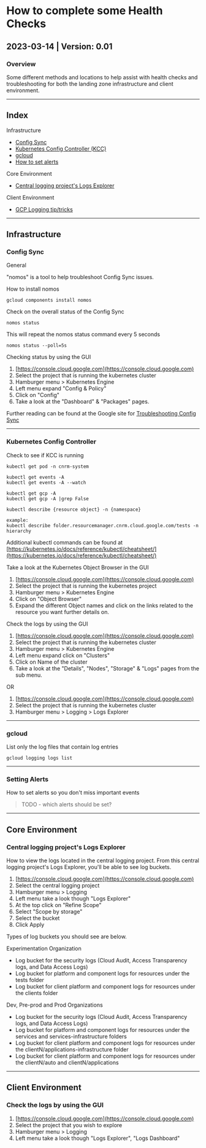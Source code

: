 # How to complete some Health Checks

## 2023-03-14 | Version: 0.01

### Overview

Some different methods and locations to help assist with health checks and troubleshooting for both the landing zone infrastructure and client environment.

---

## Index

Infrastructure

- [Config Sync](#config-sync)
- [Kubernetes Config Controller (KCC)](#kubernetes-config-controller)
- [gcloud](#gcloud)
- [How to set alerts](#setting-alerts)

Core Environment

- [Central logging project's Logs Explorer](#central-logging-projects-logs-explorer)

Client Environment

- [GCP Logging tip/tricks](#check-the-logs-by-using-the-gui)

---

## Infrastructure

### Config Sync

General

"nomos" is a tool to help troubleshoot Config Sync issues.

How to install nomos

``` gcloud
gcloud components install nomos
```

Check on the overall status of the Config Sync

``` nomos
nomos status
```

This will repeat the nomos status command every 5 seconds

``` nomos
nomos status --poll=5s
```

Checking status by using the GUI

1. [https://console.cloud.google.com](https://console.cloud.google.com)
2. Select the project that is running the kubernetes cluster
3. Hamburger menu > Kubernetes Engine
4. Left menu expand "Config & Policy"
5. Click on "Config"
6. Take a look at the "Dashboard" & "Packages" pages.

Further reading can be found at the Google site for [Troubleshooting Config Sync](https://cloud.google.com/anthos-config-management/docs/how-to/troubleshooting-config-sync)

---

### Kubernetes Config Controller

Check to see if KCC is running

``` kubectl
kubectl get pod -n cnrm-system
```

``` kubectl
kubectl get events -A
kubectl get events -A --watch
```

``` kubectl
kubectl get gcp -A
kubectl get gcp -A |grep False
```

``` kubectl
kubectl describe {resource object} -n {namespace}

example:
kubectl describe folder.resourcemanager.cnrm.cloud.google.com/tests -n hierarchy
```

Additional kubectl commands can be found at [https://kubernetes.io/docs/reference/kubectl/cheatsheet/](https://kubernetes.io/docs/reference/kubectl/cheatsheet/)

Take a look at the Kubernetes Object Browser in the GUI

1. [https://console.cloud.google.com](https://console.cloud.google.com)
2. Select the project that is running the kubernetes project
3. Hamburger menu > Kubernetes Engine
4. Click on "Object Browser"
5. Expand the different Object names and click on the links related to the resource you want further details on.

Check the logs by using the GUI

1. [https://console.cloud.google.com](https://console.cloud.google.com)
2. Select the project that is running the kubernetes cluster
3. Hamburger menu > Kubernetes Engine
4. Left menu expand click on "Clusters"
5. Click on Name of the cluster
6. Take a look at the "Details", "Nodes", "Storage" & "Logs" pages from the sub menu.

OR

1. [https://console.cloud.google.com](https://console.cloud.google.com)
2. Select the project that is running the kubernetes cluster
3. Hamburger menu > Logging > Logs Explorer

---

### gcloud

List only the log files that contain log entries

``` gcloud
gcloud logging logs list
```

---

### Setting Alerts

How to set alerts so you don't miss important events
> TODO - which alerts should be set?
---

## Core Environment

### Central logging project's Logs Explorer

How to view the logs located in the central logging project.  From this central logging project's Logs Explorer, you'll be able to see log buckets.

   1. [https://console.cloud.google.com](https://console.cloud.google.com)
   2. Select the central logging project
   3. Hamburger menu > Logging
   4. Left menu take a look though "Logs Explorer"
   5. At the top click on "Refine Scope"
   6. Select "Scope by storage"
   7. Select the bucket
   8. Click Apply

Types of log buckets you should see are below.

Experimentation Organization

- Log bucket for the security logs (Cloud Audit, Access Transparency logs, and Data Access Logs)
- Log bucket for platform and component logs for resources under the tests folder
- Log bucket for client platform and component logs for resources under the clients folder

Dev, Pre-prod and Prod Organizations

- Log bucket for the security logs (Cloud Audit, Access Transparency logs, and Data Access Logs)
- Log bucket for platform and component logs for resources under the services and services-infrastructure folders
- Log bucket for client platform and component logs for resources under the clientN/applications-infrastructure folder
- Log bucket for client platform and component logs for resources under the clientN/auto and clientN/applications

---

## Client Environment

### Check the logs by using the GUI

1. [https://console.cloud.google.com](https://console.cloud.google.com)
2. Select the project that you wish to explore
3. Hamburger menu > Logging
4. Left menu take a look though "Logs Explorer", "Logs Dashboard"
